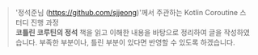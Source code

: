 > '정석준님 (https://github.com/sjjeong)'께서 주관하는 Kotlin Coroutine 스터디 진행 과정<br>
**코틀린 코루틴의 정석** 책을 읽고 이해한 내용을 바탕으로 정리하여 글을 작성하였습니다. 부족한 부분이나, 틀린 부분이 있다면 반영할 수 있도록 하겠습니다.


